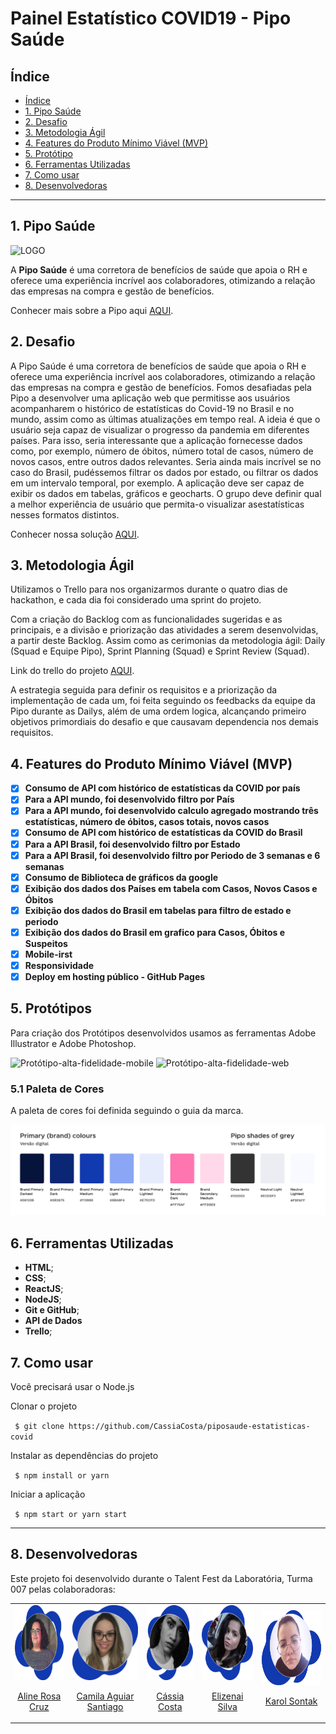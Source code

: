 # Painel Estatístico COVID19 - Pipo Saúde

## Índice

  - [Índice](#índice)
  - [1. Pipo Saúde](#1-pipo-saúde)
  - [2. Desafio](#2-desafio)
  - [3. Metodologia Ágil](#3-metodologia-ágil)
  - [4. Features do Produto Mínimo Viável (MVP)](#4-features-do-produto-mínimo-viável-(MVP))
  - [5. Protótipo](#5-protótipo)
  - [6. Ferramentas Utilizadas](#6-ferramentas-utilizadas)
  - [7. Como usar](#7-como-usar)
  - [8. Desenvolvedoras](#8-desenvolvedoras)
***

## 1. Pipo Saúde

![LOGO](.src/img/logo-azul.png)

A **Pipo Saúde** é uma corretora de benefícios de saúde que apoia o RH e oferece uma experiência incrível aos colaboradores, otimizando a relação das empresas na compra e gestão de benefícios.

Conhecer mais sobre a Pipo aqui [AQUI](https://www.piposaude.com.br/).

## 2. Desafio

A Pipo Saúde é uma corretora de benefícios de saúde que apoia o RH e oferece uma experiência incrível aos colaboradores, otimizando a relação das empresas na compra e gestão de benefícios.
Fomos desafiadas pela Pipo a desenvolver uma aplicação web que permitisse aos usuários acompanharem o histórico de estatísticas do Covid-19 no Brasil e no mundo, assim como as últimas atualizações em tempo real.
A ideia é que o usuário seja capaz de visualizar o progresso da pandemia em diferentes países. 
Para isso, seria interessante que a aplicação fornecesse dados como, por exemplo, número de óbitos, número total de casos, número de novos casos, entre outros dados relevantes.
Seria ainda mais incrível se no caso do Brasil, pudéssemos filtrar os dados por estado, ou filtrar os dados em um intervalo temporal, por exemplo.
A aplicação deve ser capaz de exibir os dados em tabelas, gráficos e geocharts. O grupo deve definir qual a melhor experiência de usuário que permita-o visualizar asestatísticas nesses formatos distintos.

Conhecer nossa solução [AQUI](https://cassiacosta.github.io/piposaude-estatisticas-covid/).

## 3. Metodologia Ágil

Utilizamos o Trello para nos organizarmos durante o quatro dias de hackathon, e cada dia foi considerado uma sprint do projeto. 

Com a criação do Backlog com as funcionalidades sugeridas e as principais, e a divisão e priorização das atividades a serem desenvolvidas, a partir deste Backlog. Assim como as cerimonias da metodologia ágil: Daily (Squad e Equipe Pipo), Sprint Planning (Squad) e Sprint Review (Squad). 

Link do trello do projeto [AQUI](https://trello.com/b/PaMwSxcZ/pipo-talent-fest).

A estrategia seguida para definir os requisitos e a priorização da implementação de cada um, foi feita seguindo os feedbacks da equipe da Pipo durante as Dailys, além de uma ordem logica, alcançando primeiro objetivos primordiais do desafio e que causavam dependencia nos demais requisitos.

## 4. Features do Produto Mínimo Viável (MVP)

- [x] **Consumo de API com histórico de estatísticas da COVID por país**
- [x] **Para a API mundo, foi desenvolvido filtro por País**
- [x] **Para a API mundo, foi desenvolvido calculo agregado mostrando três estatísticas, número de óbitos, casos totais, novos casos**
- [x] **Consumo de API com histórico de estatísticas da COVID do Brasil**
- [x] **Para a API Brasil, foi desenvolvido filtro por Estado** 
- [x] **Para a API Brasil, foi desenvolvido filtro por Periodo de 3 semanas e 6 semanas** 
- [x] **Consumo de Biblioteca de gráficos da google**
- [x] **Exibição dos dados dos Países em tabela com Casos, Novos Casos e Óbitos**
- [x] **Exibição dos dados do Brasil em tabelas para filtro de estado e periodo**
- [x] **Exibição dos dados do Brasil em grafico para Casos, Óbitos e Suspeitos**
- [x] **Mobile-irst**
- [x] **Responsividade**
- [x] **Deploy em hosting público - GitHub Pages**

## 5. Protótipos

Para criação dos Protótipos desenvolvidos usamos as ferramentas Adobe Illustrator e Adobe Photoshop.

![Protótipo-alta-fidelidade-mobile](.src/img/readme/prototipo-alta-fidelidade-mobile.jpg)
![Protótipo-alta-fidelidade-web](.src/img/readme/prototipo-alta-fidelidade-web.jpg)

### 5.1 Paleta de Cores

A paleta de cores foi definida seguindo o guia da marca.

![paleta-de-cores](./src/img/readme/paleta.png)

## 6. Ferramentas Utilizadas

- **HTML**;
- **CSS**;
- **ReactJS**;
- **NodeJS**;
- **Git e GitHub**;
- **API de Dados**
- **Trello**;

## 7. Como usar

Você precisará usar o Node.js

Clonar o projeto

` $ git clone https://github.com/CassiaCosta/piposaude-estatisticas-covid`

Instalar as dependências do projeto

` $ npm install or yarn`

Iniciar a aplicação

` $ npm start or yarn start`

---
## 8. Desenvolvedoras

Este projeto foi desenvolvido durante o Talent Fest da Laboratória, Turma 007 pelas colaboradoras:

<table>
  <tr>
    <td>
        <a href="https://github.com/alinerc27">
      <img src="./src/img/readme/aline_pipo.png" height="120px" alt="foto-aline-rosa-cruz">
        </a> 
      <p align="center">
        <a href="https://www.linkedin.com/in/aline-rosa-cruz/" _blank>Aline Rosa Cruz</a>
      </p>
    </td>
    <td>
        <a href="https://github.com/Cahaguiar">
      <img src="./src/img/readme/camila_pipo.png" height="120px" alt="foto-camila-aguiar">
        </a>    
      <p align="center">
        <a href="https://www.linkedin.com/in/camila-aguiar-santiago/" _blank>Camila Aguiar Santiago</a>
      </p>
    </td>    
    <td>
        <a href="https://github.com/CassiaCosta">
      <img src="./src/img/readme/cassia_pipo.png" height="120px" alt="foto-cassia-costa">
        </a>       
      <p align="center">
        <a href="https://www.linkedin.com/in/cassia-costa/" _blank>Cássia Costa</a>
      </p>
    </td>
    <td>
        <a href="https://github.com/elizenai">
      <img src="./src/img/readme/elizenai_pipo.png" height="120px" alt="foto-elizenai-silva">
        </a>      
      <p align="center">
        <a href="https://www.linkedin.com/in/elizenai/" _blank>Elizenai Silva</a>
      </p>
    </td>    
    <td>
        <a href="https://github.com/karolsontak">
      <img src="./src/img/readme/karol_pipo.png" height="120px" alt="foto-karol-sontak">
        </a>
      <p align="center">
        <a href="https://www.linkedin.com/in/karolsontak/" _blank>Karol Sontak</a>
      </p>
    </td>
  </tr>
</table>